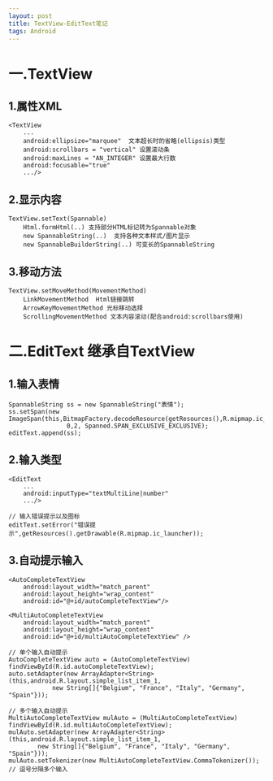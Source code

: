 ```yaml
---
layout: post
title: TextView-EditText笔记
tags: Android
---	
```


# 一.TextView

## 1.属性XML
	<TextView
		...	
		android:ellipsize="marquee"  文本超长时的省略(ellipsis)类型
		android:scrollbars = "vertical" 设置滚动条
		android:maxLines = "AN_INTEGER" 设置最大行数
		android:focusable="true"
		.../>

## 2.显示内容
	TextView.setText(Spannable)
		Html.formHtml(..) 支持部分HTML标记转为Spannable对象
		new SpannableString(..)  支持各种文本样式/图片显示
		new SpannableBuilderString(..) 可变长的SpannableString
	
## 3.移动方法
	TextView.setMoveMethod(MovementMethod)
		LinkMovementMethod	Html链接跳转
		ArrowKeyMovementMethod 光标移动选择		
		ScrollingMovementMethod	文本内容滚动(配合android:scrollbars使用)

# 二.EditText 继承自TextView

## 1.输入表情
	SpannableString ss = new SpannableString("表情");
    ss.setSpan(new ImageSpan(this,BitmapFactory.decodeResource(getResources(),R.mipmap.ic_launcher)),
                    0,2, Spanned.SPAN_EXCLUSIVE_EXCLUSIVE);
	editText.append(ss);

## 2.输入类型
	<EditText
        ...
        android:inputType="textMultiLine|number"
		.../>
		
	// 输入错误提示以及图标
	editText.setError("错误提示",getResources().getDrawable(R.mipmap.ic_launcher));
	
## 3.自动提示输入	
	<AutoCompleteTextView
        android:layout_width="match_parent"
        android:layout_height="wrap_content"
        android:id="@+id/autoCompleteTextView"/>

    <MultiAutoCompleteTextView
        android:layout_width="match_parent"
        android:layout_height="wrap_content"
        android:id="@+id/multiAutoCompleteTextView" />
	
	// 单个输入自动提示
	AutoCompleteTextView auto = (AutoCompleteTextView) findViewById(R.id.autoCompleteTextView);
	auto.setAdapter(new ArrayAdapter<String>(this,android.R.layout.simple_list_item_1,
                new String[]{"Belgium", "France", "Italy", "Germany", "Spain"}));
    
	// 多个输入自动提示
	MultiAutoCompleteTextView mulAuto = (MultiAutoCompleteTextView) findViewById(R.id.multiAutoCompleteTextView);
	mulAuto.setAdapter(new ArrayAdapter<String>(this,android.R.layout.simple_list_item_1,
			new String[]{"Belgium", "France", "Italy", "Germany", "Spain"}));
	mulAuto.setTokenizer(new MultiAutoCompleteTextView.CommaTokenizer()); // 逗号分隔多个输入
